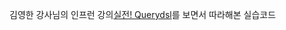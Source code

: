 김영한 강사님의 인프런 강의[실전! Querydsl](https://www.inflearn.com/course/querydsl-%EC%8B%A4%EC%A0%84/dashboard)를 보면서 따라해본 실습코드

